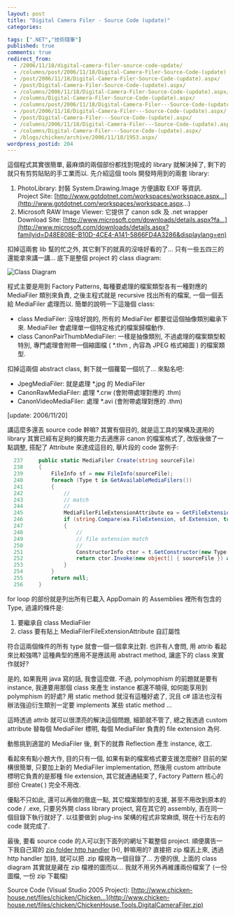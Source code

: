 ```yaml
---
layout: post
title: "Digital Camera Filer - Source Code (update)"
categories:

tags: [".NET","技術隨筆"]
published: true
comments: true
redirect_from:
  - /2006/11/18/digital-camera-filer-source-code-update/
  - /columns/post/2006/11/18/Digital-Camera-Filer-Source-Code-(update).aspx/
  - /post/2006/11/18/Digital-Camera-Filer-Source-Code-(update).aspx/
  - /post/Digital-Camera-Filer-Source-Code-(update).aspx/
  - /columns/2006/11/18/Digital-Camera-Filer-Source-Code-(update).aspx/
  - /columns/Digital-Camera-Filer-Source-Code-(update).aspx/
  - /columns/post/2006/11/18/Digital-Camera-Filer---Source-Code-(update).aspx/
  - /post/2006/11/18/Digital-Camera-Filer---Source-Code-(update).aspx/
  - /post/Digital-Camera-Filer---Source-Code-(update).aspx/
  - /columns/2006/11/18/Digital-Camera-Filer---Source-Code-(update).aspx/
  - /columns/Digital-Camera-Filer---Source-Code-(update).aspx/
  - /blogs/chicken/archive/2006/11/18/1953.aspx/
wordpress_postid: 204
---
```


這個程式其實很簡單, 最麻煩的兩個部份都找到現成的 library 就解決掉了, 剩下的就只有剪剪貼貼的手工業而以. 先介紹這個 tools 開發時用到的兩套 library:

1. PhotoLibrary: 封裝 System.Drawing.Image 方便讀取 EXIF 等資訊.  
   Project Site: [http://www.gotdotnet.com/workspaces/workspace.aspx...](http://www.gotdotnet.com/workspaces/workspace.aspx...)
2. Microsoft RAW Image Viewer: 它提供了 canon sdk 及 .net wrapper  
   Download Site: [http://www.microsoft.com/downloads/details.aspx?fa...](http://www.microsoft.com/downloads/details.aspx?familyid=D48E808E-B10D-4CE4-A141-5866FD4A3286&displaylang=en)

扣掉這兩套 lib 幫的忙之外, 其它剩下的就真的沒啥好看的了... 只有一些五四三的還能拿來講一講... 底下是整個 project 的 class diagram:

![Class Diagram](http://www.chicken-house.net/files/chicken/ChickenHouse.Tools.DigitalCameraFiler.zip/CodeStructure.png)

程式主要是用到 Factory Patterns, 每種要處理的檔案類型各有一種對應的 MediaFiler 類別來負責, 之後主程式就是 recursive 找出所有的檔案, 一個一個丟給 MediaFiler 處理而以. 簡單的說明一下這幾個 class:

- class MediaFiler: 沒啥好說的, 所有的 MediaFiler 都要從這個抽像類別繼承下來. MediaFiler 會處理單一個特定格式的檔案歸檔動作.
- class CanonPairThumbMediaFiler: 一樣是抽像類別, 不過處理的檔案類型較特別, 專門處理會附帶一個縮圖檔 ( *.thm , 內容為 JPEG 格式縮圖 ) 的檔案類型.

扣掉這兩個 abstract class, 剩下就一個蘿蔔一個坑了... 來點名吧:

- JpegMediaFiler: 就是處理 *.jpg 的 MediaFiler
- CanonRawMediaFiler: 處理 *.crw (會附帶處理對應的 .thm)
- CanonVideoMediaFiler: 處理 *.avi (會附帶處理對應的 .thm)

[update: 2006/11/20]

講這麼多還丟 source code 幹嘛? 其實有個目的, 就是這工具的架構及選用的 library 其實已經有足夠的擴充能力去適應非 canon 的檔案格式了, 改版後做了一點調整, 搭配了 Attribute 來達成這目的, 舉片段的 code 當例子:

```csharp
  237     public static MediaFiler Create(string sourceFile)
  238     {
  239         FileInfo sf = new FileInfo(sourceFile);
  240         foreach (Type t in GetAvailableMediaFilers()) 
  241         {
  242             //
  243             // match
  244             //
  245             MediaFilerFileExtensionAttribute ea = GetFileExtensionAttribute(t);
  246             if (string.Compare(ea.FileExtension, sf.Extension, true) == 0)
  247             {
  248                 //
  249                 // file extension match
  250                 //
  251                 ConstructorInfo ctor = t.GetConstructor(new Type[] { typeof(string) });
  252                 return ctor.Invoke(new object[] { sourceFile }) as MediaFiler;
  253             }
  254         }
  255         return null;
  256     }
```

for loop 的部份就是列出所有已載入 AppDomain 的 Assemblies 裡所有包含的 Type, 過濾的條件是:

1. 要繼承自 class MediaFiler
2. class 要有貼上 MediaFilerFileExtensionAttribute 自訂屬性

符合這兩個條件的所有 type 就會一個一個拿來比對. 也許有人會問, 用 attrib 看起來比較強嗎? 這種典型的應用不是應該用 abstract method, 讓底下的 class 來實作就好?

是的, 如果我用 java 寫的話, 我會這麼做. 不過, polymophism 的前題就是要有 instance, 我連要用那個 class 來產生 instance 都還不曉得, 如何能享用到 polymphism 的好處? 用 static method 就沒有這種好處了, 況且 c# 語法也沒有辦法強迫衍生類別一定要 implements 某些 static method ...

這時透過 attrib 就可以很漂亮的解決這個問題, 細節就不管了, 總之我透過 custom attribute 替每個 MediaFiler 標明, 每個 MediaFiler 負責的 file extension 為何.

動態挑到適當的 MediaFiler 後, 剩下的就靠 Reflection 產生 instance, 收工.

看起來有點小題大作, 目的只有一個, 如果有新的檔案格式要支援怎麼辦? 目前的架構很簡單, 只要加上新的 MediaFiler implementation, 然後用 custom attribute 標明它負責的是那種 file extension, 其它就通通結束了, Factory Pattern 核心的部份 Create( ) 完全不用改.

優點不只如此, 還可以再做的徹底一點, 其它檔案類型的支援, 甚至不用改到原本的 code / .exe, 只要另外開 class library project, 寫在其它的 assembly, 丟在同一個目錄下執行就好了. 以往要做到 plug-ins 架構的程式非常麻煩, 現在十行左右的 code 就完成了.

最後, 要看 source code 的人可以到下面列的網址下載整個 project. 順便廣告一下我自己寫的 [zip folder http handler](/post/e4b889e5808be5a5bde794a8e79a84-ASPNET-HttpHandler.aspx) (H), 幹嘛用的? 直接把 zip 檔丟上來, 透過 http handler 加持, 就可以把 .zip 檔視為一個目錄了... 方便的很, 上面的 class diagram 其實就是藏在 zip 檔裡的圖而以... 我就不用另外再維護兩份檔案了 (一份圖檔, 一份 zip 下載檔)

Source Code (Visual Studio 2005 Project): [http://www.chicken-house.net/files/chicken/Chicken...](http://www.chicken-house.net/files/chicken/ChickenHouse.Tools.DigitalCameraFiler.zip)
